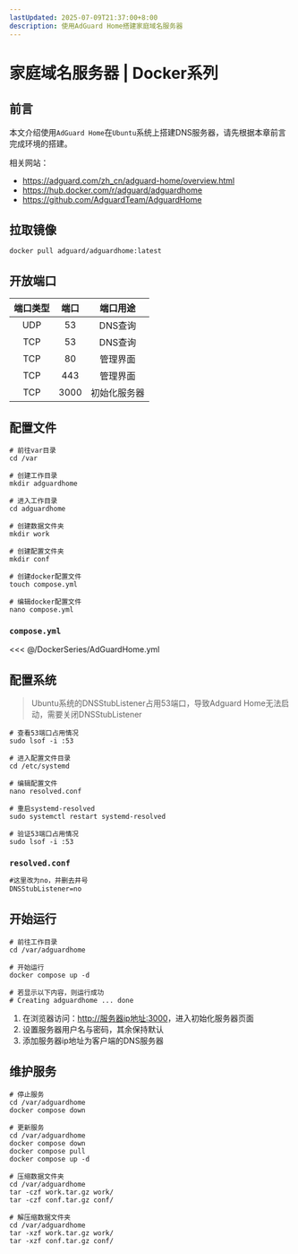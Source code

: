 ```yaml
---
lastUpdated: 2025-07-09T21:37:00+8:00
description: 使用AdGuard Home搭建家庭域名服务器
---
```


# 家庭域名服务器 | Docker系列

## 前言

本文介绍使用`AdGuard Home`在`Ubuntu`系统上搭建DNS服务器，请先根据本章前言完成环境的搭建。

相关网站：

- <https://adguard.com/zh_cn/adguard-home/overview.html>
- <https://hub.docker.com/r/adguard/adguardhome>
- <https://github.com/AdguardTeam/AdguardHome>

## 拉取镜像

```shell
docker pull adguard/adguardhome:latest
```

## 开放端口

| 端口类型 | 端口  |   端口用途   |
| :------: | :---: | :----------: |
|   UDP    |  53   |   DNS查询    |
|   TCP    |  53   |   DNS查询    |
|   TCP    |  80   |   管理界面   |
|   TCP    |  443  |   管理界面   |
|   TCP    | 3000  | 初始化服务器 |

## 配置文件

```shell
# 前往var目录
cd /var

# 创建工作目录
mkdir adguardhome

# 进入工作目录
cd adguardhome

# 创建数据文件夹
mkdir work

# 创建配置文件夹
mkdir conf

# 创建docker配置文件
touch compose.yml

# 编辑docker配置文件
nano compose.yml
```

### `compose.yml`

<<< @/DockerSeries/AdGuardHome.yml

## 配置系统

> Ubuntu系统的DNSStubListener占用53端口，导致Adguard Home无法启动，需要关闭DNSStubListener

```shell
# 查看53端口占用情况
sudo lsof -i :53

# 进入配置文件目录
cd /etc/systemd

# 编辑配置文件
nano resolved.conf

# 重启systemd-resolved
sudo systemctl restart systemd-resolved

# 验证53端口占用情况
sudo lsof -i :53
```

### `resolved.conf`

```txt
#这里改为no，并删去井号
DNSStubListener=no
```

## 开始运行

```shell
# 前往工作目录
cd /var/adguardhome

# 开始运行
docker compose up -d

# 若显示以下内容，则运行成功
# Creating adguardhome ... done
```

1. 在浏览器访问：<http://服务器ip地址:3000>，进入初始化服务器页面
2. 设置服务器用户名与密码，其余保持默认
3. 添加服务器ip地址为客户端的DNS服务器

## 维护服务

```shell
# 停止服务
cd /var/adguardhome
docker compose down

# 更新服务
cd /var/adguardhome
docker compose down
docker compose pull
docker compose up -d

# 压缩数据文件夹
cd /var/adguardhome
tar -czf work.tar.gz work/
tar -czf conf.tar.gz conf/

# 解压缩数据文件夹
cd /var/adguardhome
tar -xzf work.tar.gz work/
tar -xzf conf.tar.gz conf/
```

